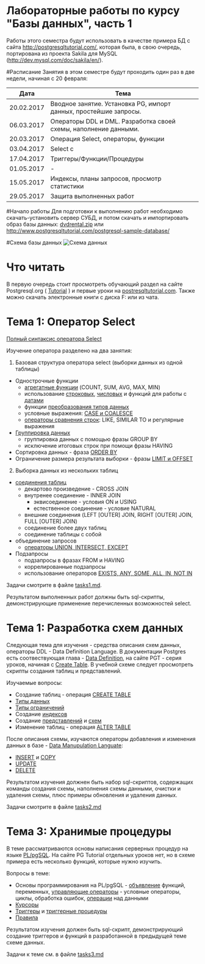 Лабораторные работы по курсу "Базы данных", часть 1
================================

Работы этого семестра будут использовать в качестве примера БД с сайта http://postgresqltutorial.com/, которая была, в свою очередь, портирована из проекта Sakila для MySQL (http://dev.mysql.com/doc/sakila/en/).

#Расписание
Занятия в этом семестре будут проходить один раз в две недели, начиная с 20 февраля:

Дата | Тема
---- | ----
20.02.2017 | Вводное занятие. Установка PG, импорт данных, простейшие запросы.
06.03.2017 | Операторы DDL и DML. Разработка своей схемы, наполнение данными.
20.03.2017 | Операция Select, операторы, функции
03.04.2017 | Select с 
17.04.2017 | Триггеры/Функции/Процедуры
01.05.2017 | -
15.05.2017 | Индексы, планы запросов, просмотр статистики
29.05.2017 | Защита выполненных работ


#Начало работы
Для подготовки к выполнению работ необходимо скачать-установить сервер СУБД, и потом скачать и импортировать образ базы данных:
[dvdrental.zip](files/dvdrental.zip) или http://www.postgresqltutorial.com/postgresql-sample-database/

#Схема базы данных
![Схема данных](http://www.postgresqltutorial.com/wp-content/uploads/2013/05/PostgreSQL-Sample-Database.png)


# Что читать
В первую очередь стоит просмотреть обучающий раздел на сайте Postgresql.org ( [Tutorial](http://www.postgresql.org/docs/9.5/static/tutorial.html) ) и первые уроки на [postresqltutorial.com](http://www.postgresqltutorial.com). Также можно скачать электронные книги с диска F: или из чата.

# Тема 1: Оператор Select
[Полный синтаксис оператора Select](http://www.postgresql.org/docs/9.4/static/sql-select.html)

Изучение оператора разделено на два занятия:

1. Базовая структура оператора select (выборки данных из одной таблицы)
  * Однострочные функции
    *	[агрегатные функции](http://www.postgresql.org/docs/9.4/static/functions-aggregate.html) (COUNT, SUM, AVG, MAX, MIN)
    *	использование [строковых](http://www.postgresql.org/docs/9.4/static/functions-string.html), [числовых](http://www.postgresql.org/docs/9.4/static/functions-math.html) и функций для работы с [датами](http://www.postgresql.org/docs/9.4/static/functions-datetime.html)
    *	функции [преобразования типов данных](http://www.postgresql.org/docs/9.4/static/functions-formatting.html)
    *	условные выражения: [CASE и COALESCE](http://www.postgresql.org/docs/9.4/static/functions-conditional.html)
    *	[операторы сравнения строк](http://www.postgresql.org/docs/9.4/static/functions-matching.html): LIKE, SIMILAR TO и регулярные выражения
  * [Группировка данных](http://www.postgresql.org/docs/9.4/static/queries-table-expressions.html#QUERIES-GROUP)
    * группировка данных с помощью фразы GROUP BY
    * исключение итоговых строк при помощи фразы HAVING
  * Сортировка данных - фраза [ORDER BY](http://www.postgresql.org/docs/9.4/static/queries-order.html)
  * Ограничение размера результата выборки - фразы [LIMIT и OFFSET](http://www.postgresql.org/docs/9.4/static/queries-limit.html)
2. Выборка данных из нескольких таблиц
  * [соединения таблиц](http://www.postgresql.org/docs/9.4/static/queries-table-expressions.html#QUERIES-FROM)
    * декартово произведение - CROSS JOIN
    * внутренее соединение - INNER JOIN
      * эквисоединение - условия ON и USING
      * естественное соединение - условие NATURAL
    * внешние соединения (LEFT [OUTER] JOIN, RIGHT [OUTER] JOIN, FULL [OUTER] JOIN)
    * соединение более двух таблиц
    * соединение таблицы с собой
  * объединение запросов
    * [операторы UNION, INTERSECT, EXCEPT](http://www.postgresql.org/docs/9.4/static/queries-union.html)
  * Подзапросы
    * подзапросы в фразах FROM и HAVING
    * коррелированные подзапросы
    * использование операторов [EXISTS, ANY, SOME, ALL, IN, NOT IN](http://www.postgresql.org/docs/9.4/static/functions-subquery.html)

Задачи смотрите в файле [tasks1.md](tasks1.md).

Результатом выполненных работ должны быть sql-скрипты, демонстрирующие применение перечисленных возможностей select.

# Тема 1: Разработка схем данных
Следующая тема для изучения - средства описания схем данных, операторы DDL - Data Definition Language. В документации Postgres есть соотвествующая глава - [Data Definition](http://www.postgresql.org/docs/9.4/static/ddl.html), на сайте PGT - серия уроков, начиная с [Create Table](http://www.postgresqltutorial.com/postgresql-create-table/). В учебной схеме следует просмотреть скрипты создания таблиц и представлений.

Изучаемые вопросы:
* Создание таблиц - операция [CREATE TABLE](http://www.postgresql.org/docs/9.4/static/sql-createtable.html)
* [Типы данных](http://www.postgresql.org/docs/9.4/static/datatype.html)
* [Типы ограничений](http://www.postgresql.org/docs/9.4/static/ddl-constraints.html)
* Создание [индексов](http://www.postgresql.org/docs/9.4/static/indexes.html)
* Создание [представлений](http://www.postgresql.org/docs/9.4/static/rules-views.html) и [схем](http://www.postgresql.org/docs/9.4/static/ddl-schemas.html)
* Изменение таблиц - операция [ALTER TABLE](http://www.postgresql.org/docs/9.4/static/ddl-alter.html)

После описания схемы, изучаются операторы добавления и изменения данных в базе - [Data Manupulation Languate](http://www.postgresql.org/docs/9.4/static/dml.html):
* [INSERT](http://www.postgresql.org/docs/9.4/static/sql-insert.html) и [COPY](http://www.postgresql.org/docs/9.4/static/sql-copy.html)
* [UPDATE](http://www.postgresql.org/docs/9.4/static/sql-update.html)
* [DELETE](http://www.postgresql.org/docs/9.4/static/sql-delete.html)

Результатом изучения должнен быть набор sql-скриптов, содержащих команды создания схемы, наполнения схемы данными, очистки и удаления схемы, плюс примеры обновления и удаления данных.

Задачи смотрите в файле [tasks2.md](tasks2.md)

# Тема 3: Хранимые процедуры
В теме рассматриваются основы написания серверных процедур на языке [PL/pgSQL](http://www.postgresql.org/docs/9.4/static/plpgsql.html). На сайте PG Tutorial отдельных уроков нет, но в схеме примера есть несколько функций, которые нужно изучить.

Вопросы в теме:
* Основы программирования на PL/pgSQL - [объявление](http://www.postgresql.org/docs/9.4/static/plpgsql-declarations.html) функций,  переменных, [управляющие операторы](http://www.postgresql.org/docs/9.4/static/plpgsql-control-structures.html) - условные операторы, циклы, обработка ошибок, [операции](http://www.postgresql.org/docs/9.4/static/plpgsql-statements.html) над данными
* [Курсоры](http://www.postgresql.org/docs/9.4/static/plpgsql-cursors.html)
* [Триггеры](http://www.postgresql.org/docs/9.4/static/triggers.hml) и [триггерные процедуры](http://www.postgresql.org/docs/9.4/static/plpgsql-trigger.html)
* [Правила](http://www.postgresql.org/docs/9.4/static/rules.html)

Результатом изучения должен быть sql-скрипт, демонстрирующий создание триггеров и функций в разработанной в предыдущей теме схеме данных.

Задачи к теме см. в файле [tasks3.md](tasks3.md)
